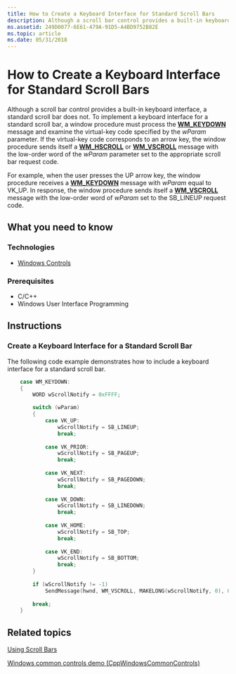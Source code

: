 ```yaml
---
title: How to Create a Keyboard Interface for Standard Scroll Bars
description: Although a scroll bar control provides a built-in keyboard interface, a standard scroll bar does not.
ms.assetid: 249D0077-6E61-479A-91D5-A4BD9752B82E
ms.topic: article
ms.date: 05/31/2018
---
```


# How to Create a Keyboard Interface for Standard Scroll Bars

Although a scroll bar control provides a built-in keyboard interface, a standard scroll bar does not. To implement a keyboard interface for a standard scroll bar, a window procedure must process the [**WM\_KEYDOWN**](https://docs.microsoft.com/windows/desktop/inputdev/wm-keydown) message and examine the virtual-key code specified by the *wParam* parameter. If the virtual-key code corresponds to an arrow key, the window procedure sends itself a [**WM\_HSCROLL**](wm-hscroll.md) or [**WM\_VSCROLL**](wm-vscroll.md) message with the low-order word of the *wParam* parameter set to the appropriate scroll bar request code.

For example, when the user presses the UP arrow key, the window procedure receives a [**WM\_KEYDOWN**](https://docs.microsoft.com/windows/desktop/inputdev/wm-keydown) message with *wParam* equal to VK\_UP. In response, the window procedure sends itself a [**WM\_VSCROLL**](wm-vscroll.md) message with the low-order word of *wParam* set to the SB\_LINEUP request code.

## What you need to know

### Technologies

-   [Windows Controls](window-controls.md)

### Prerequisites

-   C/C++
-   Windows User Interface Programming

## Instructions

### Create a Keyboard Interface for a Standard Scroll Bar

The following code example demonstrates how to include a keyboard interface for a standard scroll bar.


```C++
    case WM_KEYDOWN: 
    {
        WORD wScrollNotify = 0xFFFF;

        switch (wParam) 
        { 
            case VK_UP: 
                wScrollNotify = SB_LINEUP; 
                break; 
 
            case VK_PRIOR: 
                wScrollNotify = SB_PAGEUP; 
                break; 
 
            case VK_NEXT: 
                wScrollNotify = SB_PAGEDOWN; 
                break; 
 
            case VK_DOWN: 
                wScrollNotify = SB_LINEDOWN; 
                break; 
 
            case VK_HOME: 
                wScrollNotify = SB_TOP; 
                break; 
 
            case VK_END: 
                wScrollNotify = SB_BOTTOM; 
                break; 
        } 
 
        if (wScrollNotify != -1) 
            SendMessage(hwnd, WM_VSCROLL, MAKELONG(wScrollNotify, 0), 0L); 
 
        break; 
    }
```



## Related topics

<dl> <dt>

[Using Scroll Bars](using-scroll-bars.md)
</dt> <dt>

[Windows common controls demo (CppWindowsCommonControls)](https://github.com/microsoftarchive/msdn-code-gallery-microsoft/tree/master/OneCodeTeam/Windows%20common%20controls%20demo%20(CppWindowsCommonControls)/%5BC++%5D-Windows%20common%20controls%20demo%20(CppWindowsCommonControls)/C++/CppWindowsCommonControls)
</dt> </dl>

 

 




